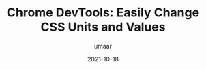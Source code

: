 ---
author: umaar
date: 2021-10-18
hidden: true
tags:
  - css
  - tooling
  - user-agents
target_url: https://umaar.com/dev-tips/246-length-unit-switcher/
title: "Chrome DevTools: Easily Change CSS Units and Values"
---